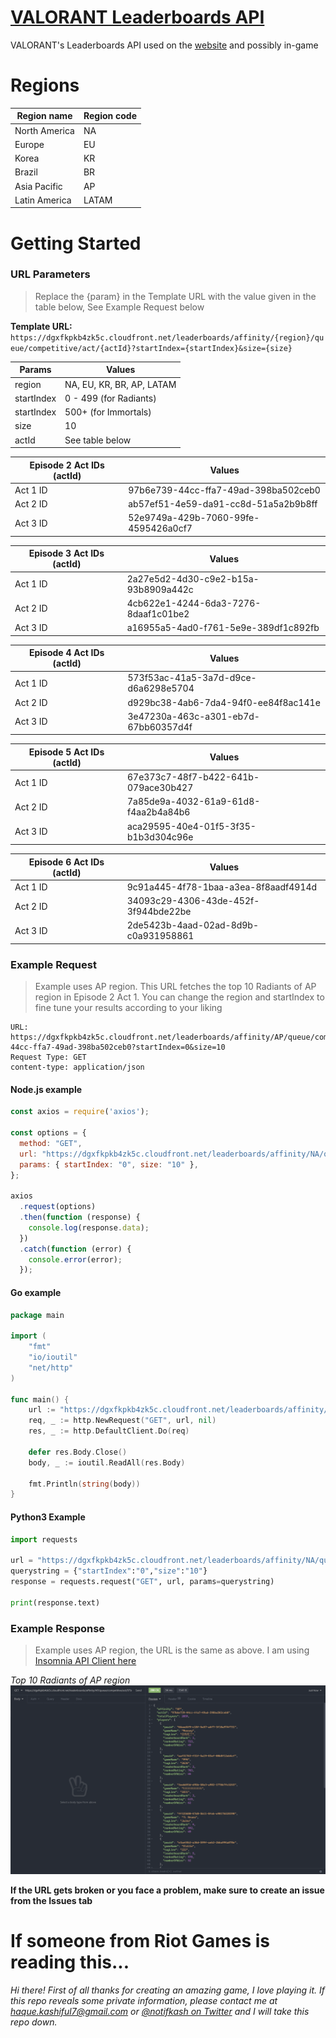 # [VALORANT Leaderboards API](https://playvalorant.com/en-us/leaderboards)

VALORANT's Leaderboards API used on the [website](https://playvalorant.com) and possibly in-game

# Regions

| Region name   | Region code |
| ------------- | ----------- |
| North America | NA          |
| Europe        | EU          |
| Korea         | KR          |
| Brazil        | BR          |
| Asia Pacific  | AP          |
| Latin America | LATAM       |

# Getting Started

### URL Parameters
> Replace the {param} in the Template URL with the value given in the table below, See Example Request below

**Template URL:** `https://dgxfkpkb4zk5c.cloudfront.net/leaderboards/affinity/{region}/queue/competitive/act/{actId}?startIndex={startIndex}&size={size}`

| Params     | Values                    |
| ---------- | ------------------------- |
| region     | NA, EU, KR, BR, AP, LATAM |
| startIndex | 0 - 499 (for Radiants)    |
| startIndex | 500+ (for Immortals)      |
| size       | 10                        |
| actId      | See table below           |

| Episode 2 Act IDs (actId) | Values                               |
| ------------------------- | ------------------------------------ |
| Act 1 ID                  | 97b6e739-44cc-ffa7-49ad-398ba502ceb0 |
| Act 2 ID                  | ab57ef51-4e59-da91-cc8d-51a5a2b9b8ff |
| Act 3 ID                  | 52e9749a-429b-7060-99fe-4595426a0cf7 |

| Episode 3 Act IDs (actId) | Values                               |
| ------------------------- | ------------------------------------ |
| Act 1 ID                  | 2a27e5d2-4d30-c9e2-b15a-93b8909a442c |
| Act 2 ID                  | 4cb622e1-4244-6da3-7276-8daaf1c01be2 |
| Act 3 ID                  | a16955a5-4ad0-f761-5e9e-389df1c892fb |

| Episode 4 Act IDs (actId) | Values                               |
| ------------------------- | ------------------------------------ |
| Act 1 ID                  | 573f53ac-41a5-3a7d-d9ce-d6a6298e5704 |
| Act 2 ID                  | d929bc38-4ab6-7da4-94f0-ee84f8ac141e |
| Act 3 ID                  | 3e47230a-463c-a301-eb7d-67bb60357d4f |

| Episode 5 Act IDs (actId) | Values                               |
| ------------------------- | ------------------------------------ |
| Act 1 ID                  | 67e373c7-48f7-b422-641b-079ace30b427 |
| Act 2 ID                  | 7a85de9a-4032-61a9-61d8-f4aa2b4a84b6 |
| Act 3 ID                  | aca29595-40e4-01f5-3f35-b1b3d304c96e |

| Episode 6 Act IDs (actId) | Values                               |
| ------------------------- | ------------------------------------ |
| Act 1 ID                  | 9c91a445-4f78-1baa-a3ea-8f8aadf4914d |
| Act 2 ID                  | 34093c29-4306-43de-452f-3f944bde22be |
| Act 3 ID                  | 2de5423b-4aad-02ad-8d9b-c0a931958861 |

### Example Request

> Example uses AP region. This URL fetches the top 10 Radiants of AP region in Episode 2 Act 1. You can change the region and startIndex to fine tune your results according to your liking

```
URL: https://dgxfkpkb4zk5c.cloudfront.net/leaderboards/affinity/AP/queue/competitive/act/97b6e739-44cc-ffa7-49ad-398ba502ceb0?startIndex=0&size=10
Request Type: GET
content-type: application/json
```

#### Node.js example

```js
const axios = require('axios');

const options = {
  method: "GET",
  url: "https://dgxfkpkb4zk5c.cloudfront.net/leaderboards/affinity/NA/queue/competitive/act/67e373c7-48f7-b422-641b-079ace30b427",
  params: { startIndex: "0", size: "10" },
};

axios
  .request(options)
  .then(function (response) {
    console.log(response.data);
  })
  .catch(function (error) {
    console.error(error);
  });

```

#### Go example

```go
package main

import (
	"fmt"
	"io/ioutil"
	"net/http"
)

func main() {
	url := "https://dgxfkpkb4zk5c.cloudfront.net/leaderboards/affinity/NA/queue/competitive/act/67e373c7-48f7-b422-641b-079ace30b427?startIndex=0&size=10"
	req, _ := http.NewRequest("GET", url, nil)
	res, _ := http.DefaultClient.Do(req)

	defer res.Body.Close()
	body, _ := ioutil.ReadAll(res.Body)

	fmt.Println(string(body))
}
```

#### Python3 Example

```python
import requests

url = "https://dgxfkpkb4zk5c.cloudfront.net/leaderboards/affinity/NA/queue/competitive/act/67e373c7-48f7-b422-641b-079ace30b427"
querystring = {"startIndex":"0","size":"10"}
response = requests.request("GET", url, params=querystring)

print(response.text)
```



#### 

### Example Response

> Example uses AP region, the URL is the same as above. I am using [Insomnia API Client here](https://github.com/Kong/insomnia)

_Top 10 Radiants of AP region_
![Top 10 Radiants of AP as of January 21, 2021 2320 IST](img/ap-radiants-top10.png)

**If the URL gets broken or you face a problem, make sure to create an issue from the Issues tab**

# If someone from Riot Games is reading this...

_Hi there! First of all thanks for creating an amazing game, I love playing it. If this repo reveals some private information, please contact me at [haque.kashiful7@gmail.com](mailto:haque.kashiful7@gmail.com) or [@notifkash on Twitter](https://twitter.com/notifkash) and I will take this repo down._
